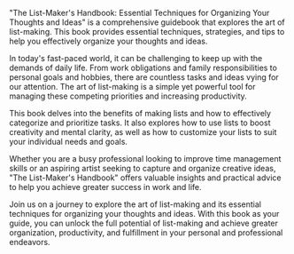 "The List-Maker's Handbook: Essential Techniques for Organizing Your Thoughts and Ideas" is a comprehensive guidebook that explores the art of list-making. This book provides essential techniques, strategies, and tips to help you effectively organize your thoughts and ideas.

In today's fast-paced world, it can be challenging to keep up with the demands of daily life. From work obligations and family responsibilities to personal goals and hobbies, there are countless tasks and ideas vying for our attention. The art of list-making is a simple yet powerful tool for managing these competing priorities and increasing productivity.

This book delves into the benefits of making lists and how to effectively categorize and prioritize tasks. It also explores how to use lists to boost creativity and mental clarity, as well as how to customize your lists to suit your individual needs and goals.

Whether you are a busy professional looking to improve time management skills or an aspiring artist seeking to capture and organize creative ideas, "The List-Maker's Handbook" offers valuable insights and practical advice to help you achieve greater success in work and life.

Join us on a journey to explore the art of list-making and its essential techniques for organizing your thoughts and ideas. With this book as your guide, you can unlock the full potential of list-making and achieve greater organization, productivity, and fulfillment in your personal and professional endeavors.
